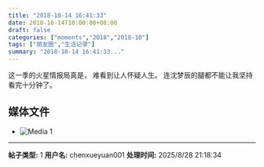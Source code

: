 ```yaml
---
title: "2018-10-14 16:41:33"
date: 2018-10-14T10:00:00+08:00
draft: false
categories: ["moments","2018","2018-10"]
tags: ["朋友圈","生活记录"]
summary: "2018-10-14 16:41:33..."
---
```


这一季的火星情报局真是，
难看到让人怀疑人生。
连沈梦辰的腿都不能让我坚持看完十分钟了。

## 媒体文件

- ![Media 1](/Moments/photos/2018-10-14/201810141641330.jpg)

---

**帖子类型:** 1
**用户名:** chenxueyuan001
**处理时间:** 2025/8/28 21:18:34